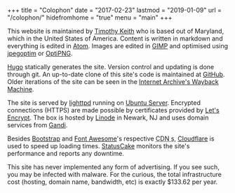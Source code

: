 +++
title = "Colophon"
date = "2017-02-23"
lastmod = "2019-01-09"
url = "/colophon/"
hidefromhome = "true"
menu = "main"
+++

This website is maintained by [Timothy Keith](/about) who is based out of Maryland, which in the United States of America. Content is written in markdown and everything is edited in [Atom](https://atom.io/). Images are edited in [GIMP](https://www.gimp.org/) and optimised using [jpegoptim](https://github.com/tjko/jpegoptim) or [OptiPNG](http://optipng.sourceforge.net/).

[Hugo](https://gohugo.io/) statically generates the site. Version control and updating is done through git. An up-to-date clone of this site's code is maintained at [GitHub](https://github.com/keithieopia/keithieopia.com). Older iterations of the site can be seen in the [Internet Archive's Wayback Machine](https://web.archive.org/web/*/https://keithieopia.com/).

The site is served by [lighttpd](http://www.lighttpd.net/) running on [Ubuntu Server](https://www.ubuntu.com/server). Encrypted connections (HTTPS) are made possible by certificates provided by [Let's Encrypt](https://letsencrypt.org/). The box is hosted by [Linode](https://www.linode.com/) in Newark, NJ and uses domain services from [Gandi](https://www.gandi.net/).

Besides [Bootstrap](https://www.bootstrapcdn.com/) and [Font Awesome](https://fontawesome.com/)'s respective <abbr title="Content Delivery Networks">CDN  s</abbr>, [Cloudflare](https://www.cloudflare.com/) is used to speed up loading times. [StatusCake](https://www.statuscake.com/) monitors the site's performance and reports any downtime.

This site has never implemented any form of advertising. If you see such, you may be infected with malware. For the curious, the total infrastructure
cost (hosting, domain name, bandwidth, etc) is exactly $133.62 per year.
